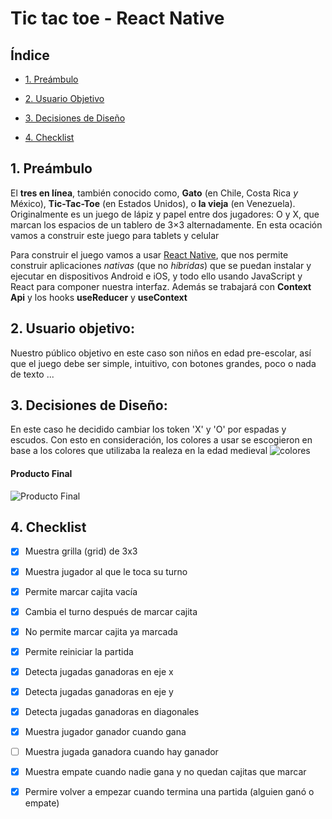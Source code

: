 


# Tic tac toe - React Native
## Índice

*  [1. Preámbulo](#1-preámbulo)

*  [2. Usuario Objetivo](#2-usuario-objetivo)

*  [3. Decisiones de Diseño](#3-decisiones-de-diseño)

*  [4. Checklist](#9-checklist)


## 1. Preámbulo
El **tres en línea**, también conocido como, **Gato** (en Chile, Costa Rica _y_ México), **Tic-Tac-Toe** (en Estados Unidos), o **la vieja** (en Venezuela). Originalmente es un juego de lápiz y papel entre dos jugadores: O y X, que marcan los espacios de un tablero de 3×3 alternadamente. En esta ocación vamos a construir este juego para tablets y celular

Para construir el juego vamos a usar [React Native](https://facebook.github.io/react-native/), que nos permite construir aplicaciones _nativas_ (que no _híbridas_) que se puedan instalar y ejecutar en dispositivos Android e iOS, y todo ello usando JavaScript y React para componer nuestra interfaz. Además se trabajará con **Context Api** y los hooks **useReducer** y **useContext**

## 2. Usuario objetivo:
  Nuestro público objetivo en este caso
   son niños en edad pre-escolar, 
   así que el juego debe ser simple, intuitivo, con botones grandes, 
   poco o nada de texto ...
## 3. Decisiones de Diseño:
En este caso he decidido cambiar los token 'X' y 'O' por espadas y escudos. Con esto en consideración, los colores a usar se escogieron en base a los colores que utilizaba la realeza en la edad medieval
![colores](https://ibb.co/mzDdQP1)

####  Producto Final
![Producto Final](https://ibb.co/x3XLkWB)

## 4. Checklist


* [x] Muestra grilla (grid) de 3x3

* [x] Muestra jugador al que le toca su turno

* [x] Permite marcar cajita vacía

* [x] Cambia el turno después de marcar cajita

* [x] No permite marcar cajita ya marcada

* [x] Permite reiniciar la partida

* [x] Detecta jugadas ganadoras en eje x

* [x] Detecta jugadas ganadoras en eje y

* [x] Detecta jugadas ganadoras en diagonales

* [x] Muestra jugador ganador cuando gana

* [ ] Muestra jugada ganadora cuando hay ganador

* [x] Muestra empate cuando nadie gana y no quedan cajitas que marcar

* [x] Permire volver a empezar cuando termina una partida (alguien ganó o empate)